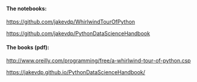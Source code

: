 #### The notebooks:  

https://github.com/jakevdp/WhirlwindTourOfPython

https://github.com/jakevdp/PythonDataScienceHandbook

#### The books (pdf):

http://www.oreilly.com/programming/free/a-whirlwind-tour-of-python.csp

https://jakevdp.github.io/PythonDataScienceHandbook/
